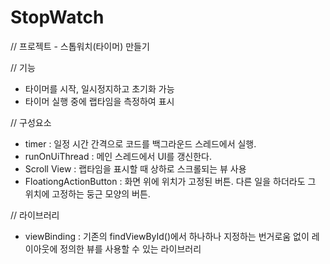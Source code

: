 # StopWatch


// 프로젝트 - 스톱워치(타이머) 만들기

// 기능 
- 타이머를 시작, 일시정지하고 초기화 가능
- 타이머 실행 중에 랩타임을 측정하여 표시

// 구성요소 
- timer : 일정 시간 간격으로 코드를 백그라운드 스레드에서 실행.
- runOnUiThread : 메인 스레드에서 UI를 갱신한다.
- Scroll View : 랩타임을 표시할 때 상하로 스크롤되는 뷰 사용
- FloationgActionButton : 화면 위에 위치가 고정된 버튼. 다른 일을 하더라도 그 위치에 고정하는 둥근 모양의 버튼.


// 라이브러리

- viewBinding : 기존의 findViewById()에서 하나하나 지정하는 번거로움 없이 레이아웃에 정의한 뷰를 사용할 수 있는 라이브러리
